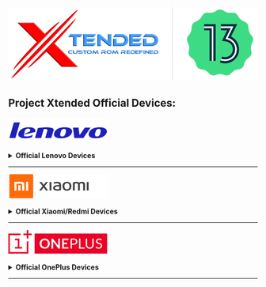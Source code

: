 <a href="#"><img src="assets/misc/head.png" /></a>
----

## Project Xtended Official Devices:

<a href="#"><img src="assets/lenovo/lenovo.png" height="50" /></a> 
<details>
<br>
<summary><b> Official Lenovo Devices</b></summary>
<a href="#"><img align="left" img src="assets/lenovo/zippo.png" width="90" /></a>

 Device                    | Lenovo Z6 Pro    
 --------------------------|----------------------------------------------------------------------
 CodeName                  | Zippo                                                            
 Maintainer                | [kanstmablason](https://telegram.me/kanstmablason)                     
 Device Support Group      | [Device Telegram group](https://t.me/LenovoZ6ProChat)                           
 Download Link             | [Official Download Link for your device](https://downloads.project-xtended.org/?dir=zippo/XT)

</details>

------------------------------------------------------------------------------------------------------------------------------

<a href="#"><img src="assets/mi/mi.png" height="50" /></a> 
<details>
<br>
<summary><b> Official Xiaomi/Redmi Devices</b></summary>
<a href="#"><img align="left" img src="assets/mi/daisy.png" width="90" /></a>

 Device                    | Mi A2 Lite   
 --------------------------|----------------------------------------------------------------------
 CodeName                  | Daisy                                                             
 Maintainer                | [TogoFire](https://telegram.me/TogoFire)                     
 Device Support Group      | [Device Telegram group](https://t.me/TogoFireWork)                           
 Download Link             | [Official Download Link for your device](https://downloads.project-xtended.org/?dir=daisy/XT)

<a href="#"><img align="left" img src="assets/mi/cepheus.png" width="90" /></a>

 Device                    | Mi 9    
 --------------------------|----------------------------------------------------------------------
 CodeName                  | Cepheus                                                             
 Maintainer                | [RDS_07](https://telegram.me/RDS_o7)                     
 Device Support Group      | [Device Telegram group](https://t.me/rds_builds_support)                           
 Download Link             | [Official Download Link for your device](https://downloads.project-xtended.org/?dir=cepheus/XT)

<a href="#"><img align="left" img src="assets/mi/grus.png" width="90" /></a>

 Device                    | Mi 9 SE   
 --------------------------|----------------------------------------------------------------------
 CodeName                  | Grus                                                             
 Maintainer                | [RDS_07](https://telegram.me/RDS_o7)                     
 Device Support Group      | [Device Telegram group](https://t.me/Swaggers_builds)                           
 Download Link             | [Official Download Link for your device](https://downloads.project-xtended.org/?dir=grus/XT)

<a href="#"><img align="left" img src="assets/mi/raphael.png" width="90" /></a>

 Device                    | Mi 9T Pro    
 --------------------------|----------------------------------------------------------------------
 CodeName                  | Raphael                                                             
 Maintainer                | [pawelik001](https://telegram.me/pawelik001)                     
 Device Support Group      | [Device Telegram group](https://t.me/pawelikhideout)                           
 Download Link             | [Official Download Link for your device](https://downloads.project-xtended.org/?dir=raphael/XT)

<a href="#"><img align="left" img src="assets/mi/gauguin.png" width="90" /></a>

 Device                    | MI 10i,RedmiNote 9pro5g/MI 10tLite  
 --------------------------|----------------------------------------------------------------------
 CodeName                  | Gauguin                                                             
 Maintainer                | [cursed0007](https://telegram.me/cursed0007)                     
 Device Support Group      | [Device Telegram group](https://t.me/xtendedgauguin)                           
 Download Link             | [Official Download Link for your device](https://downloads.project-xtended.org/?dir=gauguin/XT)

<a href="#"><img align="left" img src="assets/mi/chime.png" width="90" /></a>

 Device                    | Redmi 9T / POCO M3    
 --------------------------|----------------------------------------------------------------------
 CodeName                  | Chime                                                            
 Maintainer                | [pawelik001](https://telegram.me/pawelik001)                     
 Device Support Group      | [Device Telegram group](https://t.me/pawelikhideout)                           
 Download Link             | [Official Download Link for your device](https://downloads.project-xtended.org/?dir=rchime/XT)

<a href="#"><img align="left" img src="assets/mi/tulip.png" width="90" /></a>

 Device                    | Redmi Note 6 Pro   
 --------------------------|----------------------------------------------------------------------
 CodeName                  | Tulip                                                             
 Maintainer                | [official_mocha](https://t.me/official_mocha)                     
 Device Support Group      | [Device Telegram group](https://t.me/tulipofficial)                           
 Download Link             | [Official Download Link for your device](https://downloads.project-xtended.org/?dir=tulip/XT)

<a href="#"><img align="left" img src="assets/mi/ginkgo.png" width="90" /></a>

 Device                    | Redmi Note 8/8T   
 --------------------------|----------------------------------------------------------------------
 CodeName                  | Ginkgo/Willow                                                           
 Maintainer                | [TheWeaver786](https://t.me/TheWeaver786)                     
 Device Support Group      | [Device Telegram group](https://t.me/xtended_ginkgo)                           
 Download Link             | [Official Download Link for your device](https://downloads.project-xtended.org/?dir=ginkgo/XT)

</details>

------------------------------------------------------------------------------------------------------------------------------

<a href="#"><img src="assets/oneplus/oplus.png" height="50" /></a> 
<details>
<br>
<summary><b> Official OnePlus Devices</b></summary>
<a href="#"><img align="left" img src="assets/oneplus/hotdogb.png" width="90" /></a>

 Device                    | OnePlus 7t    
 --------------------------|----------------------------------------------------------------------
 CodeName                  | Hotdogb                                                             
 Maintainer                | [SuperDroidBond](https://telegram.me/SuperDroidBond)                     
 Device Support Group      | [Official Telegram group](https://t.me/XtendedOfficial)                           
 Download Link             | [Official Download Link for your device](https://downloads.project-xtended.org/?dir=hotdogb/XT)

<a href="#"><img align="left" img src="assets/oneplus/hotdog.png" width="90" /></a>

 Device                    | OnePlus 7t Pro    
 --------------------------|----------------------------------------------------------------------
 CodeName                  | Hotdog                                                             
 Maintainer                | [mukesh22584](https://telegram.me/mukesh22584)                     
 Device Support Group      | [Official Telegram group](https://t.me/XtendedOfficial)                           
 Download Link             | [Official Download Link for your device](https://downloads.project-xtended.org/?dir=hotdog/XT)

</details>

------------------------------------------------------------------------------------------------------------------------------


